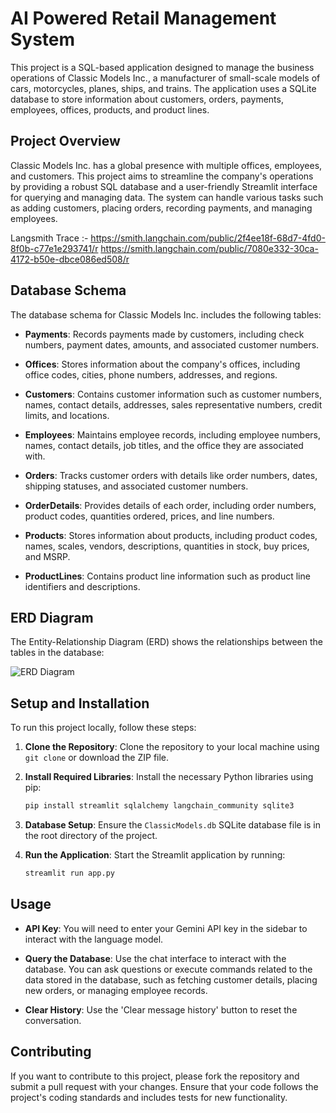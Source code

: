 
# AI Powered Retail Management System

This project is a SQL-based application designed to manage the business operations of Classic Models Inc., a manufacturer of small-scale models of cars, motorcycles, planes, ships, and trains. The application uses a SQLite database to store information about customers, orders, payments, employees, offices, products, and product lines.

## Project Overview

Classic Models Inc. has a global presence with multiple offices, employees, and customers. This project aims to streamline the company's operations by providing a robust SQL database and a user-friendly Streamlit interface for querying and managing data. The system can handle various tasks such as adding customers, placing orders, recording payments, and managing employees.

Langsmith Trace :- https://smith.langchain.com/public/2f4ee18f-68d7-4fd0-8f0b-c77e1e293741/r
https://smith.langchain.com/public/7080e332-30ca-4172-b50e-dbce086ed508/r

## Database Schema

The database schema for Classic Models Inc. includes the following tables:

- **Payments**: Records payments made by customers, including check numbers, payment dates, amounts, and associated customer numbers.

- **Offices**: Stores information about the company's offices, including office codes, cities, phone numbers, addresses, and regions.

- **Customers**: Contains customer information such as customer numbers, names, contact details, addresses, sales representative numbers, credit limits, and locations.

- **Employees**: Maintains employee records, including employee numbers, names, contact details, job titles, and the office they are associated with.

- **Orders**: Tracks customer orders with details like order numbers, dates, shipping statuses, and associated customer numbers.

- **OrderDetails**: Provides details of each order, including order numbers, product codes, quantities ordered, prices, and line numbers.

- **Products**: Stores information about products, including product codes, names, scales, vendors, descriptions, quantities in stock, buy prices, and MSRP.

- **ProductLines**: Contains product line information such as product line identifiers and descriptions.

## ERD Diagram

The Entity-Relationship Diagram (ERD) shows the relationships between the tables in the database:

![ERD Diagram](https://i.imgur.com/H6q1dAb.png)

## Setup and Installation

To run this project locally, follow these steps:

1. **Clone the Repository**: Clone the repository to your local machine using `git clone` or download the ZIP file.

2. **Install Required Libraries**: Install the necessary Python libraries using pip:
    ```bash
    pip install streamlit sqlalchemy langchain_community sqlite3
    ```

3. **Database Setup**: Ensure the `ClassicModels.db` SQLite database file is in the root directory of the project.

4. **Run the Application**: Start the Streamlit application by running:
    ```bash
    streamlit run app.py
    ```

## Usage

- **API Key**: You will need to enter your Gemini API key in the sidebar to interact with the language model.

- **Query the Database**: Use the chat interface to interact with the database. You can ask questions or execute commands related to the data stored in the database, such as fetching customer details, placing new orders, or managing employee records.

- **Clear History**: Use the 'Clear message history' button to reset the conversation.

## Contributing

If you want to contribute to this project, please fork the repository and submit a pull request with your changes. Ensure that your code follows the project's coding standards and includes tests for new functionality.


